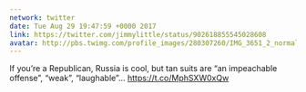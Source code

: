 ```yaml
---
network: twitter
date: Tue Aug 29 19:47:59 +0000 2017
link: https://twitter.com/jimmylittle/status/902618855545028608
avatar: http://pbs.twimg.com/profile_images/280307260/IMG_3651_2_normal.jpg
---
```


If you’re a Republican, Russia is cool, but tan suits are “an impeachable offense”, “weak”, “laughable”... https://t.co/MphSXW0xQw
